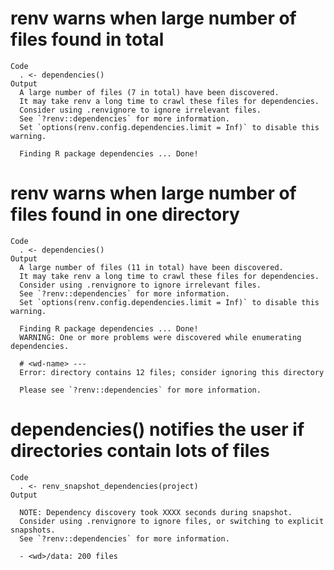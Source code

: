 # renv warns when large number of files found in total

    Code
      . <- dependencies()
    Output
      A large number of files (7 in total) have been discovered.
      It may take renv a long time to crawl these files for dependencies.
      Consider using .renvignore to ignore irrelevant files.
      See `?renv::dependencies` for more information.
      Set `options(renv.config.dependencies.limit = Inf)` to disable this warning.
      
      Finding R package dependencies ... Done!

# renv warns when large number of files found in one directory

    Code
      . <- dependencies()
    Output
      A large number of files (11 in total) have been discovered.
      It may take renv a long time to crawl these files for dependencies.
      Consider using .renvignore to ignore irrelevant files.
      See `?renv::dependencies` for more information.
      Set `options(renv.config.dependencies.limit = Inf)` to disable this warning.
      
      Finding R package dependencies ... Done!
      WARNING: One or more problems were discovered while enumerating dependencies.
      
      # <wd-name> ---
      Error: directory contains 12 files; consider ignoring this directory
      
      Please see `?renv::dependencies` for more information.
      

# dependencies() notifies the user if directories contain lots of files

    Code
      . <- renv_snapshot_dependencies(project)
    Output
      
      NOTE: Dependency discovery took XXXX seconds during snapshot.
      Consider using .renvignore to ignore files, or switching to explicit snapshots.
      See `?renv::dependencies` for more information.
      
      - <wd>/data: 200 files
      

